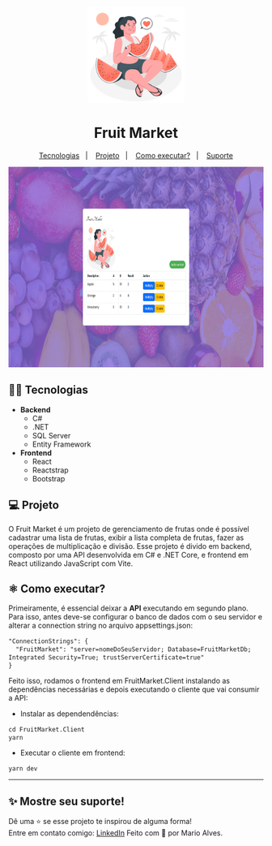 <p align="center">
<img src="./FruitMarket.Client/src/assets/WatermelonAmico.svg" width="190px"/>
</p>
<h1 align="center"> Fruit Market </h1>
<p align="center">
  <a href="#-tecnologias">Tecnologias</a>&nbsp;&nbsp;&nbsp;|&nbsp;&nbsp;&nbsp;
  <a href="#-projeto">Projeto</a>&nbsp;&nbsp;&nbsp;|&nbsp;&nbsp;&nbsp;
  <a href="#%EF%B8%8F-como-executar">Como executar?</a>&nbsp;&nbsp;&nbsp;|&nbsp;&nbsp;&nbsp;
  <a href="#-mostre-seu-suporte">Suporte</a>
</p>

<p align="center">
    <img src="./FruitMarket.Client/src/assets/fruit-market-home.png" alt="demo" height="395">
</p>

## 🧑‍💻 Tecnologias
* **Backend**
  * C#
  * .NET
  * SQL Server
  * Entity Framework 
* **Frontend**
  * React
  * Reactstrap
  * Bootstrap

## 💻 Projeto
O Fruit Market é um projeto de gerenciamento de frutas onde é possível cadastrar uma lista de frutas, 
exibir a lista completa de frutas, fazer as operações de multiplicação e divisão.
Esse projeto é divido em backend, composto por uma API desenvolvida em C# e .NET Core, e frontend em React utilizando JavaScript com Vite.

## ⚛️ Como executar?
Primeiramente, é essencial deixar a **API** executando em segundo plano. Para isso, antes deve-se configurar o banco de dados com o seu servidor 
e alterar a connection string no arquivo appsettings.json:
```
"ConnectionStrings": {
  "FruitMarket": "server=nomeDoSeuServidor; Database=FruitMarketDb; Integrated Security=True; trustServerCertificate=true"
}
```
Feito isso, rodamos o frontend em FruitMarket.Client instalando as dependências necessárias e depois executando o cliente que vai consumir a API:

- Instalar as dependendências:
```
cd FruitMarket.Client
yarn
```

- Executar o cliente em frontend:
```
yarn dev
```

<hr />

## ✨ Mostre seu suporte!
Dê uma ⭐️ se esse projeto te inspirou de alguma forma!<br />
Entre em contato comigo: <a href="https://www.linkedin.com/in/marioalvesneto/">LinkedIn</a>
Feito com 💜 por Mario Alves.
